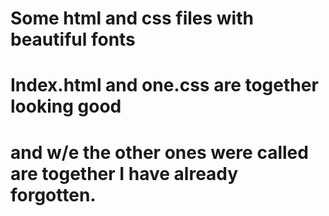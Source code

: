 # Some html and css files with beautiful fonts
# Index.html and one.css are together looking good
# and w/e the other ones were called are together I have already forgotten.
